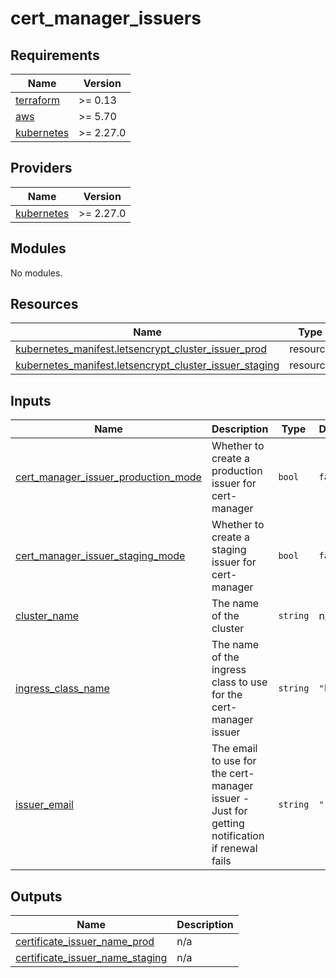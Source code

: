 # cert_manager_issuers

<!-- BEGINNING OF PRE-COMMIT-TERRAFORM DOCS HOOK -->
## Requirements

| Name | Version |
|------|---------|
| <a name="requirement_terraform"></a> [terraform](#requirement\_terraform) | >= 0.13 |
| <a name="requirement_aws"></a> [aws](#requirement\_aws) | >= 5.70 |
| <a name="requirement_kubernetes"></a> [kubernetes](#requirement\_kubernetes) | >= 2.27.0 |

## Providers

| Name | Version |
|------|---------|
| <a name="provider_kubernetes"></a> [kubernetes](#provider\_kubernetes) | >= 2.27.0 |

## Modules

No modules.

## Resources

| Name | Type |
|------|------|
| [kubernetes_manifest.letsencrypt_cluster_issuer_prod](https://registry.terraform.io/providers/hashicorp/kubernetes/latest/docs/resources/manifest) | resource |
| [kubernetes_manifest.letsencrypt_cluster_issuer_staging](https://registry.terraform.io/providers/hashicorp/kubernetes/latest/docs/resources/manifest) | resource |

## Inputs

| Name | Description | Type | Default | Required |
|------|-------------|------|---------|:--------:|
| <a name="input_cert_manager_issuer_production_mode"></a> [cert\_manager\_issuer\_production\_mode](#input\_cert\_manager\_issuer\_production\_mode) | Whether to create a production issuer for cert-manager | `bool` | `false` | no |
| <a name="input_cert_manager_issuer_staging_mode"></a> [cert\_manager\_issuer\_staging\_mode](#input\_cert\_manager\_issuer\_staging\_mode) | Whether to create a staging issuer for cert-manager | `bool` | `false` | no |
| <a name="input_cluster_name"></a> [cluster\_name](#input\_cluster\_name) | The name of the cluster | `string` | n/a | yes |
| <a name="input_ingress_class_name"></a> [ingress\_class\_name](#input\_ingress\_class\_name) | The name of the ingress class to use for the cert-manager issuer | `string` | `"kong"` | no |
| <a name="input_issuer_email"></a> [issuer\_email](#input\_issuer\_email) | The email to use for the cert-manager issuer - Just for getting notification if renewal fails | `string` | `""` | no |

## Outputs

| Name | Description |
|------|-------------|
| <a name="output_certificate_issuer_name_prod"></a> [certificate\_issuer\_name\_prod](#output\_certificate\_issuer\_name\_prod) | n/a |
| <a name="output_certificate_issuer_name_staging"></a> [certificate\_issuer\_name\_staging](#output\_certificate\_issuer\_name\_staging) | n/a |
<!-- END OF PRE-COMMIT-TERRAFORM DOCS HOOK -->
